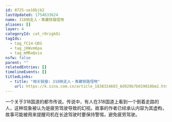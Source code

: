 ```yaml
---
id: 0725-se16bjb2
lastUpdated: 1754633624
name: 318倒走人・青藏铁路怪物
aliases: []
layer: 4
categoryId: cat_r0rzgkOi
tagIds:
  - tag_fC14-UDS
  - tag_jKWvm6pa
  - tag_mMRaQxio
nsfw: false
parent: ""
relatedEntries: []
timelineEvents: []
titledLinks:
  - title: "相关链接: 318倒走人・青藏铁路怪物"
    url: https://k.sina.com.cn/article_1838324603_6d929b7b019010bm2.html
---
```


一个关于318国道的都市传说。传说中，有人在318国道上看到一个倒着走路的人，这种现象被认为是疲劳驾驶导致的幻视。故事的作者已经承认内容为其虚构，故事可能被用来提醒司机在长途驾驶时要保持警惕，避免疲劳驾驶。